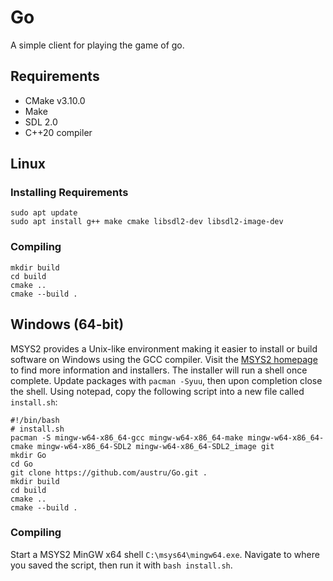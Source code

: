 # Go

A simple client for playing the game of go.

## Requirements
- CMake v3.10.0
- Make
- SDL 2.0
- C++20 compiler

## Linux

### Installing Requirements
```
sudo apt update
sudo apt install g++ make cmake libsdl2-dev libsdl2-image-dev
```

### Compiling
```
mkdir build
cd build
cmake ..
cmake --build .
```

## Windows (64-bit)
MSYS2 provides a Unix-like environment making it easier to install or build software on Windows using the GCC compiler.
Visit the [MSYS2 homepage](https://www.msys2.org/) to find more information and installers.
The installer will run a shell once complete. Update packages with `pacman -Syuu`, then upon completion close the shell.
Using notepad, copy the following script into a new file called `install.sh`:
```
#!/bin/bash
# install.sh
pacman -S mingw-w64-x86_64-gcc mingw-w64-x86_64-make mingw-w64-x86_64-cmake mingw-w64-x86_64-SDL2 mingw-w64-x86_64-SDL2_image git
mkdir Go
cd Go
git clone https://github.com/austru/Go.git .
mkdir build
cd build
cmake ..
cmake --build .
```
### Compiling
Start a MSYS2 MinGW x64 shell `C:\msys64\mingw64.exe`.
Navigate to where you saved the script, then run it with `bash install.sh`.
